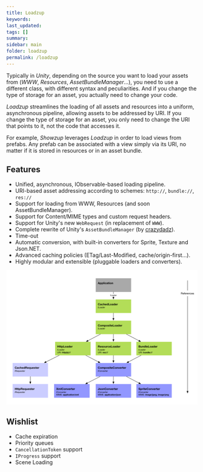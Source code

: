```yaml
---
title: Loadzup
keywords: 
last_updated: 
tags: []
summary:
sidebar: main
folder: loadzup
permalink: /loadzup
---
```


Typically in *Unity*, depending on the source you want to load your assets from (*WWW*, *Resources*, *AssetBundleManager*...), you need to use a different class, with different syntax and peculiarities. And if you change the type of storage for an asset, you actually need to change your code.

*Loadzup* streamlines the loading of all assets and resources into a uniform, asynchronous pipeline, allowing assets to be addressed by URI.  If you change the type of storage for an asset, you only need to change the URI that points to it, not the code that accesses it.

For example, *Showzup* leverages *Loadzup* in order to load views from prefabs.  Any prefab can be associated with a view simply via its URI, no matter if it is stored in resources or in an asset bundle.

## Features

- Unified, asynchronous, IObservable-based loading pipeline.
- URI-based asset addressing according to schemes: `http://`, `bundle://`, `res://`
- Support for loading from WWW, Resources (and soon AssetBundleManager).
- Support for Content/MIME types and custom request headers.
- Support for Unity's new `WebRequest` (in replacement of `WWW`).
- Complete rewrite of Unity's `AssetBundleManager` (by [crazydadz](https://github.com/crazydadz)).
- Time-out
- Automatic conversion, with built-in converters for Sprite, Texture and Json.NET.
- Advanced caching policies (ETag/Last-Modified, cache/origin-first…).
- Highly modular and extensible (pluggable loaders and converters).

![](/images/Loadzup.png "Loadzup")

## Wishlist

- Cache expiration
- Priority queues
- `CancellationToken` support
- `IProgress` support
- Scene Loading
